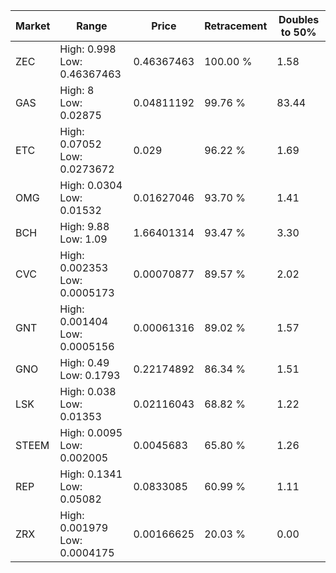 | Market | Range | Price| Retracement | Doubles to 50% |
| --- | --- | --- | --- | --- |
| ZEC | High: 0.998<br />Low: 0.46367463 | 0.46367463 | 100.00 % | 1.58 |
| GAS | High: 8<br />Low: 0.02875 | 0.04811192 | 99.76 % | 83.44 |
| ETC | High: 0.07052<br />Low: 0.0273672 | 0.029 | 96.22 % | 1.69 |
| OMG | High: 0.0304<br />Low: 0.01532 | 0.01627046 | 93.70 % | 1.41 |
| BCH | High: 9.88<br />Low: 1.09 | 1.66401314 | 93.47 % | 3.30 |
| CVC | High: 0.002353<br />Low: 0.0005173 | 0.00070877 | 89.57 % | 2.02 |
| GNT | High: 0.001404<br />Low: 0.0005156 | 0.00061316 | 89.02 % | 1.57 |
| GNO | High: 0.49<br />Low: 0.1793 | 0.22174892 | 86.34 % | 1.51 |
| LSK | High: 0.038<br />Low: 0.01353 | 0.02116043 | 68.82 % | 1.22 |
| STEEM | High: 0.0095<br />Low: 0.002005 | 0.0045683 | 65.80 % | 1.26 |
| REP | High: 0.1341<br />Low: 0.05082 | 0.0833085 | 60.99 % | 1.11 |
| ZRX | High: 0.001979<br />Low: 0.0004175 | 0.00166625 | 20.03 % | 0.00 |
